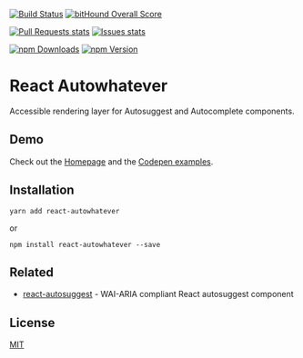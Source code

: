 [![Build Status](https://img.shields.io/codeship/6c79f8c0-2565-0133-4af8-72f090cba113/master.svg?style=flat-square)](https://codeship.com/projects/96953)
[![bitHound Overall Score](https://www.bithound.io/github/moroshko/react-autowhatever/badges/score.svg)](https://www.bithound.io/github/moroshko/react-autowhatever)

[![Pull Requests stats](https://img.shields.io/issuestats/p/long/github/moroshko/react-autowhatever.svg?style=flat-square)](http://issuestats.com/github/moroshko/react-autowhatever)
[![Issues stats](https://img.shields.io/issuestats/i/long/github/moroshko/react-autowhatever.svg?style=flat-square)](http://issuestats.com/github/moroshko/react-autowhatever)

[![npm Downloads](https://img.shields.io/npm/dm/react-autowhatever.svg?style=flat-square)](https://npmjs.org/package/react-autowhatever)
[![npm Version](https://img.shields.io/npm/v/react-autowhatever.svg?style=flat-square)](https://npmjs.org/package/react-autowhatever)

# React Autowhatever

Accessible rendering layer for Autosuggest and Autocomplete components.

## Demo

Check out the [Homepage](http://react-autowhatever.js.org) and the [Codepen examples](http://codepen.io/collection/nmZqgW).

## Installation

```shell
yarn add react-autowhatever
```

or

```shell
npm install react-autowhatever --save
```

## Related

* [react-autosuggest](https://github.com/moroshko/react-autosuggest) - WAI-ARIA compliant React autosuggest component

## License

[MIT](http://moroshko.mit-license.org)
